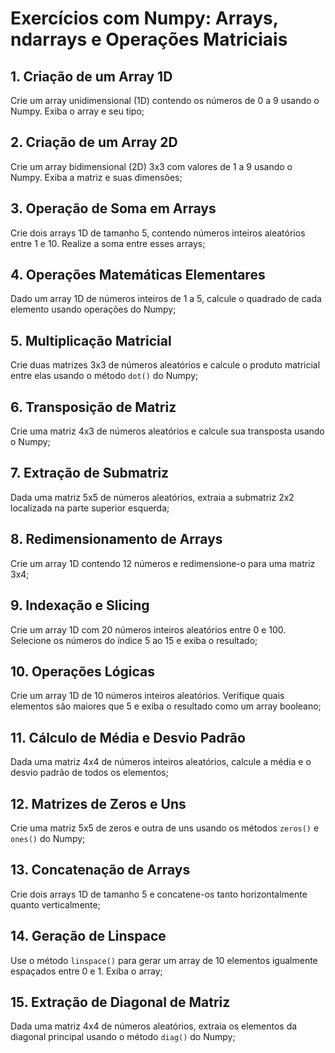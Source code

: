 # Exercícios com Numpy: Arrays, ndarrays e Operações Matriciais

## 1. Criação de um Array 1D
Crie um array unidimensional (1D) contendo os números de 0 a 9 usando o Numpy. Exiba o array e seu tipo;

## 2. Criação de um Array 2D
Crie um array bidimensional (2D) 3x3 com valores de 1 a 9 usando o Numpy. Exiba a matriz e suas dimensões;

## 3. Operação de Soma em Arrays
Crie dois arrays 1D de tamanho 5, contendo números inteiros aleatórios entre 1 e 10. Realize a soma entre esses arrays;

## 4. Operações Matemáticas Elementares
Dado um array 1D de números inteiros de 1 a 5, calcule o quadrado de cada elemento usando operações do Numpy;

## 5. Multiplicação Matricial
Crie duas matrizes 3x3 de números aleatórios e calcule o produto matricial entre elas usando o método `dot()` do Numpy;

## 6. Transposição de Matriz
Crie uma matriz 4x3 de números aleatórios e calcule sua transposta usando o Numpy;

## 7. Extração de Submatriz
Dada uma matriz 5x5 de números aleatórios, extraia a submatriz 2x2 localizada na parte superior esquerda;

## 8. Redimensionamento de Arrays
Crie um array 1D contendo 12 números e redimensione-o para uma matriz 3x4;

## 9. Indexação e Slicing
Crie um array 1D com 20 números inteiros aleatórios entre 0 e 100. Selecione os números do índice 5 ao 15 e exiba o resultado;

## 10. Operações Lógicas
Crie um array 1D de 10 números inteiros aleatórios. Verifique quais elementos são maiores que 5 e exiba o resultado como um array booleano;

## 11. Cálculo de Média e Desvio Padrão
Dada uma matriz 4x4 de números inteiros aleatórios, calcule a média e o desvio padrão de todos os elementos;

## 12. Matrizes de Zeros e Uns
Crie uma matriz 5x5 de zeros e outra de uns usando os métodos `zeros()` e `ones()` do Numpy;

## 13. Concatenação de Arrays
Crie dois arrays 1D de tamanho 5 e concatene-os tanto horizontalmente quanto verticalmente;

## 14. Geração de Linspace
Use o método `linspace()` para gerar um array de 10 elementos igualmente espaçados entre 0 e 1. Exiba o array;

## 15. Extração de Diagonal de Matriz
Dada uma matriz 4x4 de números aleatórios, extraia os elementos da diagonal principal usando o método `diag()` do Numpy;